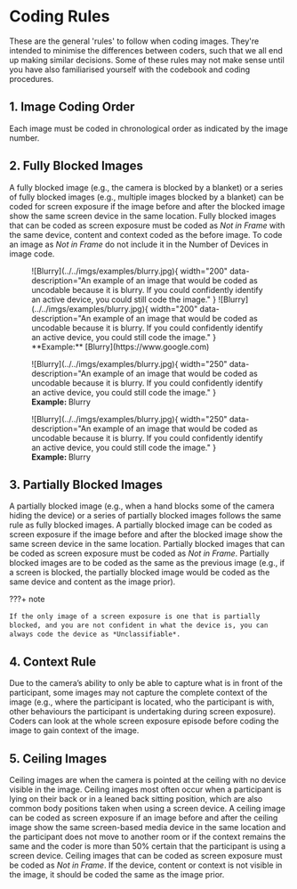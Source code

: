# Coding Rules

These are the general 'rules' to follow when coding images.
They're intended to minimise the differences between coders, such that we all end up making similar decisions.
Some of these rules may not make sense until you have also familiarised yourself with the codebook and coding procedures.

## 1. Image Coding Order

Each image must be coded in chronological order as indicated by the image number.

<!-- TODO: Clarify this rule. Why does this matter? -->

## 2. Fully Blocked Images

A fully blocked image (e.g., the camera is blocked by a blanket) or a series of fully blocked images (e.g., multiple images blocked by a blanket) can be coded for screen exposure if the image before and after the blocked image show the same screen device in the same location.
Fully blocked images that can be coded as screen exposure must be coded as *Not in Frame* with the same device, content and context coded as the before image.
To code an image as *Not in Frame* do not include it in the Number of Devices in image code.

<figure markdown>
  ![Blurry](../../imgs/examples/blurry.jpg){ width="200" data-description="An example of an image that would be coded as uncodable because it is blurry. If you could confidently identify an active device, you could still code the image." }
  ![Blurry](../../imgs/examples/blurry.jpg){ width="200" data-description="An example of an image that would be coded as uncodable because it is blurry. If you could confidently identify an active device, you could still code the image." }
  <figcaption markdown>**Example:** [Blurry](https://www.google.com)</figcaption>

</figure>
<figure markdown>
  ![Blurry](../../imgs/examples/blurry.jpg){ width="250" data-description="An example of an image that would be coded as uncodable because it is blurry. If you could confidently identify an active device, you could still code the image." }
  <figcaption><strong>Example: </strong>Blurry</figcaption>
</figure>
<figure markdown>
  ![Blurry](../../imgs/examples/blurry.jpg){ width="250" data-description="An example of an image that would be coded as uncodable because it is blurry. If you could confidently identify an active device, you could still code the image." }
  <figcaption><strong>Example: </strong>Blurry</figcaption>
</figure>

## 3. Partially Blocked Images

A partially blocked image (e.g., when a hand blocks some of the camera hiding the device) or a series of partially blocked images follows the same rule as fully blocked images.
A partially blocked image can be coded as screen exposure if the image before and after the blocked image show the same screen device in the same location.
Partially blocked images that can be coded as screen exposure must be coded as *Not in Frame*.
Partially blocked images are to be coded as the same as the previous image (e.g., if a screen is blocked, the partially blocked image would be coded as the same device and content as the image prior).

???+ note

    If the only image of a screen exposure is one that is partially blocked, and you are not confident in what the device is, you can always code the device as *Unclassifiable*.

<!-- TODO: Add image examples -->

## 4. Context Rule

Due to the camera’s ability to only be able to capture what is in front of the participant, some images may not capture the complete context of the image (e.g., where the participant is located, who the participant is with, other behaviours the participant is undertaking during screen exposure).
Coders can look at the whole screen exposure episode before coding the image to gain context of the image.

## 5. Ceiling Images

Ceiling images are when the camera is pointed at the ceiling with no device visible in the image.
Ceiling images most often occur when a participant is lying on their back or in a leaned back sitting position, which are also common body positions taken when using a screen device.
A ceiling image can be coded as screen exposure if an image before and after the ceiling image show the same screen-based media device in the same location and the participant does not move to another room or if the context remains the same and the coder is more than 50% certain that the participant is using a screen device.
Ceiling images that can be coded as screen exposure must be coded as *Not in Frame*.
If the device, content or context is not visible in the image, it should be coded the same as the image prior.

<!-- TODO: Add image examples -->
